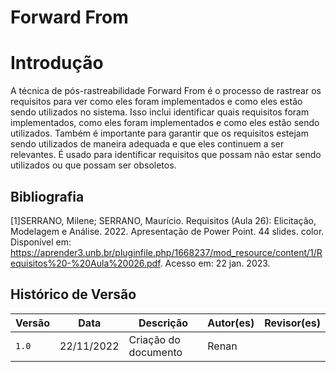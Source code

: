 # Forward From

# Introdução
A técnica de pós-rastreabilidade Forward From é o processo de rastrear os requisitos para ver como eles foram implementados e como eles estão sendo utilizados no sistema. Isso inclui identificar quais requisitos foram implementados, como eles foram implementados e como eles estão sendo utilizados. Também é importante para garantir que os requisitos estejam sendo utilizados de maneira adequada e que eles continuem a ser relevantes. É usado para identificar requisitos que possam não estar sendo utilizados ou que possam ser obsoletos.

## Bibliografia

[1]SERRANO, Milene; SERRANO, Maurício. Requisitos (Aula 26): Elicitação, Modelagem e Análise. 2022. Apresentação de Power Point. 44 slides. color. Disponível em: https://aprender3.unb.br/pluginfile.php/1668237/mod_resource/content/1/Requisitos%20-%20Aula%20026.pdf. Acesso em: 22 jan. 2023.


## Histórico de Versão

| Versão | Data          | Descrição                          | Autor(es)     |  Revisor(es)  |
| ------ | ------------- | ---------------------------------- | ------------- | ------------- |
| `1.0`  | 22/11/2022    |  Criação do documento              |    Renan      |               | 
